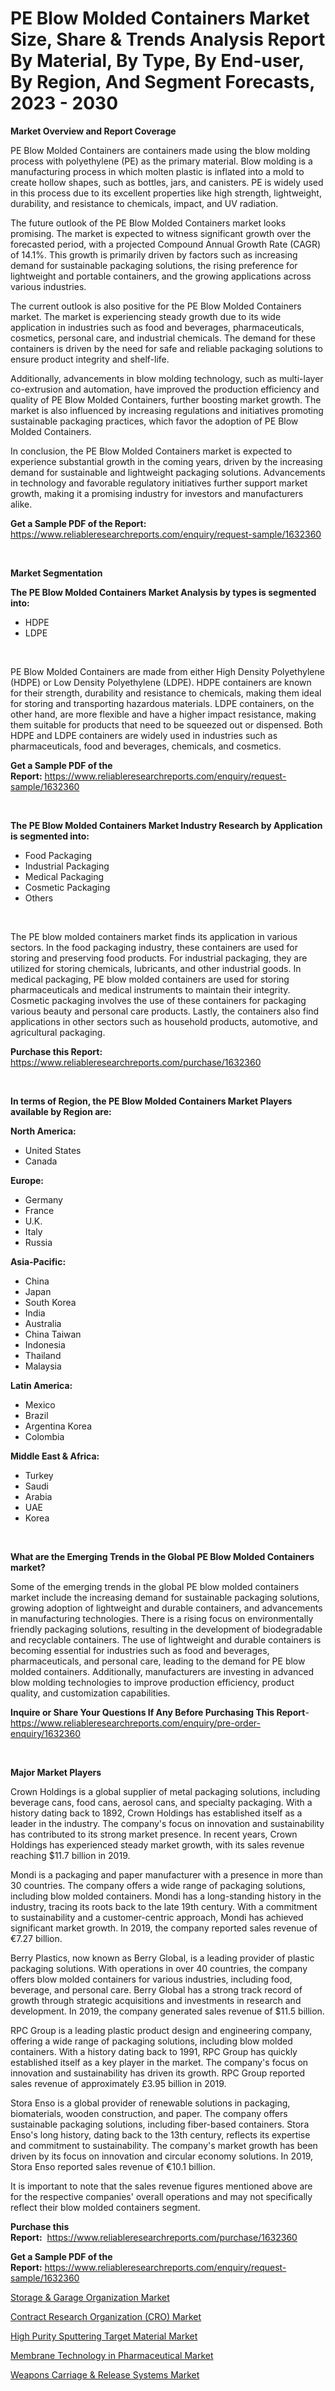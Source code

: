 <p><h1>PE Blow Molded Containers Market Size, Share & Trends Analysis Report By Material, By Type, By End-user, By Region, And Segment Forecasts, 2023 - 2030</h1></p><p><strong>Market Overview and Report Coverage</strong></p>
<p><p>PE Blow Molded Containers are containers made using the blow molding process with polyethylene (PE) as the primary material. Blow molding is a manufacturing process in which molten plastic is inflated into a mold to create hollow shapes, such as bottles, jars, and canisters. PE is widely used in this process due to its excellent properties like high strength, lightweight, durability, and resistance to chemicals, impact, and UV radiation.</p><p>The future outlook of the PE Blow Molded Containers market looks promising. The market is expected to witness significant growth over the forecasted period, with a projected Compound Annual Growth Rate (CAGR) of 14.1%. This growth is primarily driven by factors such as increasing demand for sustainable packaging solutions, the rising preference for lightweight and portable containers, and the growing applications across various industries.</p><p>The current outlook is also positive for the PE Blow Molded Containers market. The market is experiencing steady growth due to its wide application in industries such as food and beverages, pharmaceuticals, cosmetics, personal care, and industrial chemicals. The demand for these containers is driven by the need for safe and reliable packaging solutions to ensure product integrity and shelf-life.</p><p>Additionally, advancements in blow molding technology, such as multi-layer co-extrusion and automation, have improved the production efficiency and quality of PE Blow Molded Containers, further boosting market growth. The market is also influenced by increasing regulations and initiatives promoting sustainable packaging practices, which favor the adoption of PE Blow Molded Containers.</p><p>In conclusion, the PE Blow Molded Containers market is expected to experience substantial growth in the coming years, driven by the increasing demand for sustainable and lightweight packaging solutions. Advancements in technology and favorable regulatory initiatives further support market growth, making it a promising industry for investors and manufacturers alike.</p></p>
<p><strong>Get a Sample PDF of the Report:</strong> <a href="https://www.reliableresearchreports.com/enquiry/request-sample/1632360">https://www.reliableresearchreports.com/enquiry/request-sample/1632360</a></p>
<p>&nbsp;</p>
<p><strong>Market Segmentation</strong></p>
<p><strong>The PE Blow Molded Containers Market Analysis by types is segmented into:</strong></p>
<p><ul><li>HDPE</li><li>LDPE</li></ul></p>
<p>&nbsp;</p>
<p><p>PE Blow Molded Containers are made from either High Density Polyethylene (HDPE) or Low Density Polyethylene (LDPE). HDPE containers are known for their strength, durability and resistance to chemicals, making them ideal for storing and transporting hazardous materials. LDPE containers, on the other hand, are more flexible and have a higher impact resistance, making them suitable for products that need to be squeezed out or dispensed. Both HDPE and LDPE containers are widely used in industries such as pharmaceuticals, food and beverages, chemicals, and cosmetics.</p></p>
<p><strong>Get a Sample PDF of the Report:</strong>&nbsp;<a href="https://www.reliableresearchreports.com/enquiry/request-sample/1632360">https://www.reliableresearchreports.com/enquiry/request-sample/1632360</a></p>
<p>&nbsp;</p>
<p><strong>The PE Blow Molded Containers Market Industry Research by Application is segmented into:</strong></p>
<p><ul><li>Food Packaging</li><li>Industrial Packaging</li><li>Medical Packaging</li><li>Cosmetic Packaging</li><li>Others</li></ul></p>
<p>&nbsp;</p>
<p><p>The PE blow molded containers market finds its application in various sectors. In the food packaging industry, these containers are used for storing and preserving food products. For industrial packaging, they are utilized for storing chemicals, lubricants, and other industrial goods. In medical packaging, PE blow molded containers are used for storing pharmaceuticals and medical instruments to maintain their integrity. Cosmetic packaging involves the use of these containers for packaging various beauty and personal care products. Lastly, the containers also find applications in other sectors such as household products, automotive, and agricultural packaging.</p></p>
<p><strong>Purchase this Report:</strong>&nbsp; <a href="https://www.reliableresearchreports.com/purchase/1632360">https://www.reliableresearchreports.com/purchase/1632360</a></p>
<p>&nbsp;</p>
<p><strong>In terms of Region, the PE Blow Molded Containers Market Players available by Region are:</strong></p>
<p>
    <p> <strong> North America: </strong>
        <ul>
            <li>United States</li>
            <li>Canada</li>
        </ul>
        </p> 
    <p> <strong> Europe: </strong>
        <ul>
            <li>Germany</li>
            <li>France</li>
            <li>U.K.</li>
            <li>Italy</li>
            <li>Russia</li>
        </ul>
        </p> 
    <p> <strong> Asia-Pacific: </strong>
        <ul>
            <li>China</li>
            <li>Japan</li>
            <li>South Korea</li>
            <li>India</li>
            <li>Australia</li>
            <li>China Taiwan</li>
            <li>Indonesia</li>
            <li>Thailand</li>
            <li>Malaysia</li>
        </ul>
        </p> 
    <p> <strong> Latin America: </strong>
        <ul>
            <li>Mexico</li>
            <li>Brazil</li>
            <li>Argentina Korea</li>
            <li>Colombia</li>
        </ul>
        </p> 
    <p> <strong> Middle East & Africa: </strong>
        <ul>
            <li>Turkey</li>
            <li>Saudi</li>
            <li>Arabia</li>
            <li>UAE</li>
            <li>Korea</li>
        </ul>
    </p>
    </p>
<p>&nbsp;</p>
<p><strong>What are the Emerging Trends in the Global PE Blow Molded Containers market?</strong></p>
<p><p>Some of the emerging trends in the global PE blow molded containers market include the increasing demand for sustainable packaging solutions, growing adoption of lightweight and durable containers, and advancements in manufacturing technologies. There is a rising focus on environmentally friendly packaging solutions, resulting in the development of biodegradable and recyclable containers. The use of lightweight and durable containers is becoming essential for industries such as food and beverages, pharmaceuticals, and personal care, leading to the demand for PE blow molded containers. Additionally, manufacturers are investing in advanced blow molding technologies to improve production efficiency, product quality, and customization capabilities.</p></p>
<p><strong>Inquire or Share Your Questions If Any Before Purchasing This Report</strong>- <a href="https://www.reliableresearchreports.com/enquiry/pre-order-enquiry/1632360">https://www.reliableresearchreports.com/enquiry/pre-order-enquiry/1632360</a></p>
<p>&nbsp;</p>
<p><strong>Major Market Players</strong></p>
<p><p>Crown Holdings is a global supplier of metal packaging solutions, including beverage cans, food cans, aerosol cans, and specialty packaging. With a history dating back to 1892, Crown Holdings has established itself as a leader in the industry. The company's focus on innovation and sustainability has contributed to its strong market presence. In recent years, Crown Holdings has experienced steady market growth, with its sales revenue reaching $11.7 billion in 2019.</p><p>Mondi is a packaging and paper manufacturer with a presence in more than 30 countries. The company offers a wide range of packaging solutions, including blow molded containers. Mondi has a long-standing history in the industry, tracing its roots back to the late 19th century. With a commitment to sustainability and a customer-centric approach, Mondi has achieved significant market growth. In 2019, the company reported sales revenue of €7.27 billion.</p><p>Berry Plastics, now known as Berry Global, is a leading provider of plastic packaging solutions. With operations in over 40 countries, the company offers blow molded containers for various industries, including food, beverage, and personal care. Berry Global has a strong track record of growth through strategic acquisitions and investments in research and development. In 2019, the company generated sales revenue of $11.5 billion.</p><p>RPC Group is a leading plastic product design and engineering company, offering a wide range of packaging solutions, including blow molded containers. With a history dating back to 1991, RPC Group has quickly established itself as a key player in the market. The company's focus on innovation and sustainability has driven its growth. RPC Group reported sales revenue of approximately £3.95 billion in 2019.</p><p>Stora Enso is a global provider of renewable solutions in packaging, biomaterials, wooden construction, and paper. The company offers sustainable packaging solutions, including fiber-based containers. Stora Enso's long history, dating back to the 13th century, reflects its expertise and commitment to sustainability. The company's market growth has been driven by its focus on innovation and circular economy solutions. In 2019, Stora Enso reported sales revenue of €10.1 billion.</p><p>It is important to note that the sales revenue figures mentioned above are for the respective companies' overall operations and may not specifically reflect their blow molded containers segment.</p></p>
<p><strong>Purchase this Report:</strong>&nbsp;&nbsp;<a href="https://www.reliableresearchreports.com/purchase/1632360">https://www.reliableresearchreports.com/purchase/1632360</a></p>
<p></p>
<p><strong>Get a Sample PDF of the Report:</strong>&nbsp;<a href="https://www.reliableresearchreports.com/enquiry/request-sample/1632360">https://www.reliableresearchreports.com/enquiry/request-sample/1632360</a></p>
<p><p><a href="https://medium.com/@shivangi.reportprime/decoding-storage-amp-garage-organization-market-metrics-market-share-trends-and-growth-483b597ee961">Storage & Garage Organization Market</a></p><p><a href="https://medium.com/@krithi.reportprime/contract-research-organization-cro-market-trends-forecast-and-competitive-analysis-to-2030-9b39f91c17b4">Contract Research Organization (CRO) Market</a></p><p><a href="https://medium.com/@sheetal.reportprime/high-purity-sputtering-target-material-market-trends-and-market-analysis-forecasted-for-period-a8036c9dbf2f">High Purity Sputtering Target Material Market</a></p><p><a href="https://medium.com/@reportprime05/membrane-technology-in-pharmaceutical-market-competitive-analysis-market-trends-and-forecast-to-a3305fd9b219">Membrane Technology in Pharmaceutical Market</a></p><p><a href="https://medium.com/@aniket.reportprime23/weapons-carriage-release-systems-market-size-reveals-the-best-marketing-channels-in-global-d170d4c134e7">Weapons Carriage & Release Systems Market</a></p></p>